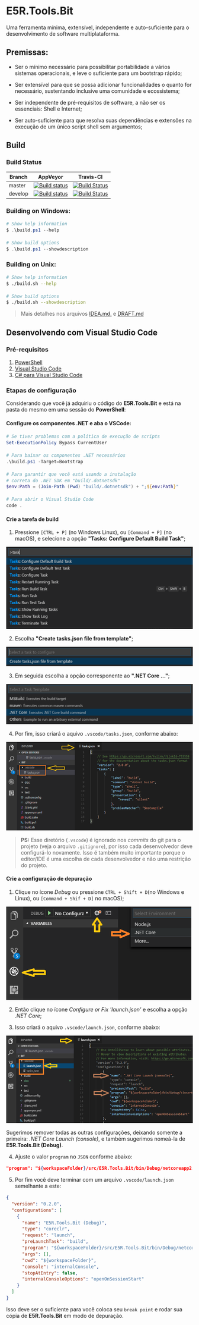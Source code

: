 # E5R.Tools.Bit

Uma ferramenta mínima, extensível, independente e auto-suficiente para o desenvolvimento de software multiplataforma.

## Premissas:

* Ser o mínimo necessário para possibilitar portabilidade a vários sistemas operacionais, e leve o suficiente para um bootstrap rápido;

* Ser extensível para que se possa adicionar funcionalidades o quanto for necessário, sustentando inclusive uma comunidade e ecossistema;

* Ser independente de pré-requisitos de software, a não ser os essenciais: Shell e Internet;

* Ser auto-suficiente para que resolva suas dependências e extensões na execução de um único script shell sem argumentos;

## Build

### Build Status

Branch | AppVeyor | Travis-CI
------ | -------- | ---------
master | [![Build status](https://ci.appveyor.com/api/projects/status/ml0ktjidsvop9ods/branch/master?svg=true)](https://ci.appveyor.com/project/erlimar/bit/branch/master) | [![Build Status](https://travis-ci.org/e5r/bit.svg?branch=master)](https://travis-ci.org/e5r/bit)
develop | [![Build status](https://ci.appveyor.com/api/projects/status/ml0ktjidsvop9ods/branch/develop?svg=true)](https://ci.appveyor.com/project/erlimar/bit/branch/develop) | [![Build Status](https://travis-ci.org/e5r/bit.svg?branch=develop)](https://travis-ci.org/e5r/bit)

### Building on Windows:

```powershell
# Show help information
$ .\build.ps1 --help

# Show build options
$ .\build.ps1 --showdescription
```

### Building on Unix:

```sh
# Show help information
$ ./build.sh --help

# Show build options
$ ./build.sh --showdescription
```

> Mais detalhes nos arquivos [IDEA.md.](IDEA.md) e [DRAFT.md](DRAFT.md)

## Desenvolvendo com Visual Studio Code

### Pré-requisitos

1. [PowerShell](https://github.com/PowerShell/PowerShell)
2. [Visual Studio Code](https://github.com/Microsoft/vscode)
3. [C# para Visual Studio Code](https://github.com/OmniSharp/omnisharp-vscode)

### Etapas de configuração

Considerando que você já adquiriu o código do __E5R.Tools.Bit__ e está na
pasta do mesmo em uma sessão do __PowerShell__:

#### Configure os componentes .NET e aba o VSCode:

```powershell
# Se tiver problemas com a política de execução de scripts
Set-ExecutionPolicy Bypass CurrentUser

# Para baixar os componentes .NET necessários
.\build.ps1 -Target=Bootstrap

# Para garantir que você está usando a instalação
# correta do .NET SDK em "build/.dotnetsdk"
$env:Path = (Join-Path (Pwd) "build/.dotnetsdk") + ";${env:Path}"

# Para abrir o Visual Studio Code
code .
```

#### Crie a tarefa de build

1. Pressione `[CTRL + P]` (no Windows  Linux), ou `[Command + P]` (no macOS), e
selecione a opção __"Tasks: Configure Default Build Task"__;

![](doc/assets/create-build-task-step1.png)

2. Escolha __"Create tasks.json file from template"__;

![](doc/assets/create-build-task-step2.png)

3. Em seguida escolha a opção corresponente ao __".NET Core ..."__;

![](doc/assets/create-build-task-step3.png)

4. Por fim, isso criará o aquivo `.vscode/tasks.json`, conforme abaixo:

![](doc/assets/create-build-task-step4.png)

> __PS:__ Esse diretório (`.vscode`) é ignorado nos _commits_ do git
> para o projeto (veja o arquivo `.gitignore`), por isso cada desenvolvedor deve
> configurá-lo novamente. Isso é também muito importante porque o editor/IDE é
> uma escolha de cada desenvolvedor e não uma restrição do projeto.

#### Crie a configuração de depuração

1. Clique no ícone _Debug_ ou pressione `CTRL + Shift + D`(no Windows e Linux), ou
`[Command + Shif + D]` no macOS);

![](doc/assets/create-config-debug-step1.png)

2. Então clique no ícone _Configure or Fix 'launch.json'_ e escolha a opção _.NET Core_;

3. Isso criará o aquivo `.vscode/launch.json`, conforme abaixo:

![](doc/assets/create-config-debug-step2.png)

Sugerimos remover todas as outras configurações, deixando somente a primeira:
_.NET Core Launch (console)_, e também sugerimos nomeá-la de __E5R.Tools.Bit (Debug)__.

4. Ajuste o valor `program` no `JSON` conforme abaixo:

```json
"program": "${workspaceFolder}/src/E5R.Tools.Bit/bin/Debug/netcoreapp2.0/bit.dll"
```

5. Por fim você deve terminar com um arquivo `.vscode/launch.json` semelhante a este:

```json
{
  "version": "0.2.0",
  "configurations": [
    {
      "name": "E5R.Tools.Bit (Debug)",
      "type": "coreclr",
      "request": "launch",
      "preLaunchTask": "build",
      "program": "${workspaceFolder}/src/E5R.Tools.Bit/bin/Debug/netcoreapp2.0/bit.dll",
      "args": [],
      "cwd": "${workspaceFolder}",
      "console": "internalConsole",
      "stopAtEntry": false,
      "internalConsoleOptions": "openOnSessionStart"
    }
  ]
}
```

Isso deve ser o suficiente para você coloca seu `break point` e rodar sua cópia de
__E5R.Tools.Bit__ em modo de depuração.